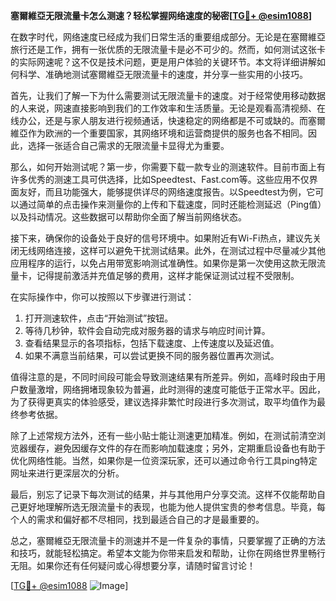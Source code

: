 **塞爾維亞无限流量卡怎么测速？轻松掌握网络速度的秘密[[TG💪+ @esim1088](https://t.me/s/esim1088)]**

在数字时代，网络速度已经成为我们日常生活的重要组成部分。无论是在塞爾維亞旅行还是工作，拥有一张优质的无限流量卡是必不可少的。然而，如何测试这张卡的实际网速呢？这不仅是技术问题，更是用户体验的关键环节。本文将详细讲解如何科学、准确地测试塞爾維亞无限流量卡的速度，并分享一些实用的小技巧。

首先，让我们了解一下为什么需要测试无限流量卡的速度。对于经常使用移动数据的人来说，网速直接影响到我们的工作效率和生活质量。无论是观看高清视频、在线办公，还是与家人朋友进行视频通话，快速稳定的网络都是不可或缺的。而塞爾維亞作为欧洲的一个重要国家，其网络环境和运营商提供的服务也各不相同。因此，选择一张适合自己需求的无限流量卡显得尤为重要。

那么，如何开始测试呢？第一步，你需要下载一款专业的测速软件。目前市面上有许多优秀的测速工具可供选择，比如Speedtest、Fast.com等。这些应用不仅界面友好，而且功能强大，能够提供详尽的网络速度报告。以Speedtest为例，它可以通过简单的点击操作来测量你的上传和下载速度，同时还能检测延迟（Ping值）以及抖动情况。这些数据可以帮助你全面了解当前网络状态。

接下来，确保你的设备处于良好的信号环境中。如果附近有Wi-Fi热点，建议先关闭无线网络连接，这样可以避免干扰测试结果。此外，在测试过程中尽量减少其他应用程序的运行，以免占用带宽影响测试准确性。如果你是第一次使用这款无限流量卡，记得提前激活并充值足够的费用，这样才能保证测试过程不受限制。

在实际操作中，你可以按照以下步骤进行测试：
1. 打开测速软件，点击“开始测试”按钮。
2. 等待几秒钟，软件会自动完成对服务器的请求与响应时间计算。
3. 查看结果显示的各项指标，包括下载速度、上传速度以及延迟值。
4. 如果不满意当前结果，可以尝试更换不同的服务器位置再次测试。

值得注意的是，不同时间段可能会导致测速结果有所差异。例如，高峰时段由于用户数量激增，网络拥堵现象较为普遍，此时测得的速度可能低于正常水平。因此，为了获得更真实的体验感受，建议选择非繁忙时段进行多次测试，取平均值作为最终参考依据。

除了上述常规方法外，还有一些小贴士能让测速更加精准。例如，在测试前清空浏览器缓存，避免因缓存文件的存在而影响加载速度；另外，定期重启设备也有助于优化网络性能。当然，如果你是一位资深玩家，还可以通过命令行工具ping特定网址来进行更深层次的分析。

最后，别忘了记录下每次测试的结果，并与其他用户分享交流。这样不仅能帮助自己更好地理解所选无限流量卡的表现，也能为他人提供宝贵的参考信息。毕竟，每个人的需求和偏好都不尽相同，找到最适合自己的才是最重要的。

总之，塞爾維亞无限流量卡的测速并不是一件复杂的事情，只要掌握了正确的方法和技巧，就能轻松搞定。希望本文能为你带来启发和帮助，让你在网络世界里畅行无阻。如果你还有任何疑问或心得想要分享，请随时留言讨论！

[[TG💪+ @esim1088](https://t.me/s/esim1088) ![Image](https://i.postimg.cc/4NQfJmqS/Snipaste-2025-05-13-00-14-12.png)]